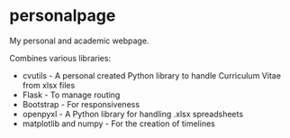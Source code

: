 # personalpage

My personal and academic webpage.

Combines various libraries:
 - cvutils - A personal created Python library to handle Curriculum Vitae from xlsx files
 - Flask - To manage routing
 - Bootstrap - For responsiveness
 - openpyxl - A Python library for handling .xlsx spreadsheets
 - matplotlib and numpy - For the creation of timelines
